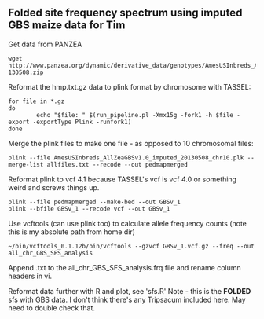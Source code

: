 ## Folded site frequency spectrum using imputed GBS maize data for Tim

Get data from PANZEA
```
wget http://www.panzea.org/dynamic/derivative_data/genotypes/AmesUSInbreds_AllZeaGBSv1.0_imputed-130508.zip
```

Reformat the hmp.txt.gz data to plink format by chromosome with TASSEL:
```
for file in *.gz
do
        echo "$file: " $(run_pipeline.pl -Xmx15g -fork1 -h $file -export -exportType Plink -runfork1)
done
```

Merge the plink files to make one file - as opposed to 10 chromosomal files:

```
plink --file AmesUSInbreds_AllZeaGBSv1.0_imputed_20130508_chr10.plk --merge-list allfiles.txt --recode --out pedmapmerged
```

Reformat plink to vcf 4.1 because TASSEL's vcf is vcf 4.0 or something weird and screws things up.

```
plink --file pedmapmerged --make-bed --out GBSv_1
plink --bfile GBSv_1 --recode vcf --out GBSv_1
```

Use vcftools (can use plink too) to calculate allele frequency counts (note this is my absolute path from home dir)

```
~/bin/vcftools_0.1.12b/bin/vcftools --gzvcf GBSv_1.vcf.gz --freq --out all_chr_GBS_SFS_analysis
```
Append .txt to the all_chr_GBS_SFS_analysis.frq file and rename column headers in vi.


Reformat data further with R and plot, see 'sfs.R' Note - this is the **FOLDED** sfs with GBS data. I don't think there's any Tripsacum included here. May need to double check that.



